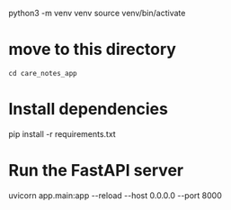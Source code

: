 python3 -m venv venv
source venv/bin/activate
#  move to this directory 
    cd care_notes_app
    
# Install dependencies
pip install -r requirements.txt

# Run the FastAPI server
  
   uvicorn app.main:app --reload --host 0.0.0.0 --port 8000
